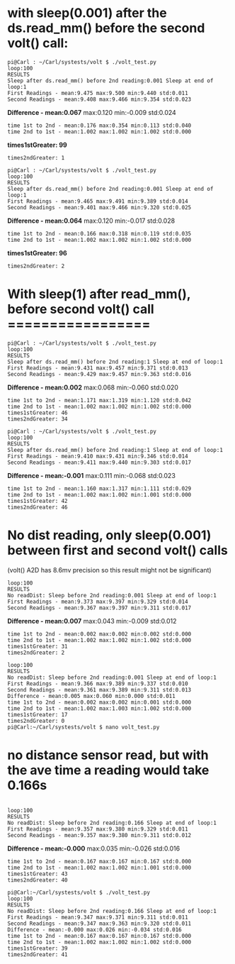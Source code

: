 # with sleep(0.001) after the ds.read_mm() before the second volt() call:
  
```
pi@Carl : ~/Carl/systests/volt $ ./volt_test.py
loop:100
RESULTS
Sleep after ds.read_mm() before 2nd reading:0.001 Sleep at end of loop:1
First Readings - mean:9.475 max:9.500 min:9.440 std:0.011
Second Readings - mean:9.408 max:9.466 min:9.354 std:0.023
```
**Difference - mean:0.067**  max:0.120 min:-0.009 std:0.024
```
time 1st to 2nd - mean:0.176 max:0.354 min:0.113 std:0.040
time 2nd to 1st - mean:1.002 max:1.002 min:1.002 std:0.000
```
**times1stGreater: 99** 
```
times2ndGreater: 1

pi@Carl : ~/Carl/systests/volt $ ./volt_test.py
loop:100
RESULTS
Sleep after ds.read_mm() before 2nd reading:0.001 Sleep at end of loop:1
First Readings - mean:9.465 max:9.491 min:9.389 std:0.014
Second Readings - mean:9.401 max:9.466 min:9.320 std:0.025
```
**Difference - mean:0.064** max:0.120 min:-0.017 std:0.028
```
time 1st to 2nd - mean:0.166 max:0.318 min:0.119 std:0.035
time 2nd to 1st - mean:1.002 max:1.002 min:1.002 std:0.000
``` 
**times1stGreater: 96** 
```
times2ndGreater: 2
```
    
# With sleep(1) after read_mm(), before second volt() call =================
```
pi@Carl : ~/Carl/systests/volt $ ./volt_test.py
loop:100
RESULTS
Sleep after ds.read_mm() before 2nd reading:1 Sleep at end of loop:1
First Readings - mean:9.431 max:9.457 min:9.371 std:0.013
Second Readings - mean:9.429 max:9.457 min:9.363 std:0.016
``` 
**Difference - mean:0.002**  max:0.068 min:-0.060 std:0.020
```
time 1st to 2nd - mean:1.171 max:1.319 min:1.120 std:0.042
time 2nd to 1st - mean:1.002 max:1.002 min:1.002 std:0.000
times1stGreater: 46
times2ndGreater: 34

pi@Carl : ~/Carl/systests/volt $ ./volt_test.py
loop:100
RESULTS
Sleep after ds.read_mm() before 2nd reading:1 Sleep at end of loop:1
First Readings - mean:9.410 max:9.431 min:9.346 std:0.014
Second Readings - mean:9.411 max:9.440 min:9.303 std:0.017
``` 
**Difference - mean:-0.001**  max:0.111 min:-0.068 std:0.023
```
time 1st to 2nd - mean:1.160 max:1.317 min:1.111 std:0.029
time 2nd to 1st - mean:1.002 max:1.002 min:1.001 std:0.000
times1stGreater: 42
times2ndGreater: 46
```
  
  
#  No dist reading, only sleep(0.001) between first and second volt() calls
(volt() A2D has 8.6mv precision so this result might not be significant)
```
loop:100
RESULTS
No readDist: Sleep before 2nd reading:0.001 Sleep at end of loop:1
First Readings - mean:9.373 max:9.397 min:9.329 std:0.014
Second Readings - mean:9.367 max:9.397 min:9.311 std:0.017
``` 
**Difference - mean:0.007**  max:0.043 min:-0.009 std:0.012
```
time 1st to 2nd - mean:0.002 max:0.002 min:0.002 std:0.000
time 2nd to 1st - mean:1.002 max:1.002 min:1.002 std:0.000
times1stGreater: 31
times2ndGreater: 2

loop:100
RESULTS
No readDist: Sleep before 2nd reading:0.001 Sleep at end of loop:1
First Readings - mean:9.366 max:9.389 min:9.337 std:0.010
Second Readings - mean:9.361 max:9.389 min:9.311 std:0.013
Difference - mean:0.005 max:0.060 min:0.000 std:0.011
time 1st to 2nd - mean:0.002 max:0.002 min:0.001 std:0.000
time 2nd to 1st - mean:1.002 max:1.003 min:1.002 std:0.000
times1stGreater: 17
times2ndGreater: 0
pi@Carl:~/Carl/systests/volt $ nano volt_test.py
```
  
  
#  no distance sensor read, but with the ave time a reading would take 0.166s
```
  
loop:100
RESULTS
No readDist: Sleep before 2nd reading:0.166 Sleep at end of loop:1
First Readings - mean:9.357 max:9.380 min:9.329 std:0.011
Second Readings - mean:9.357 max:9.380 min:9.311 std:0.012
``` 
**Difference - mean:-0.000**  max:0.035 min:-0.026 std:0.016
```
time 1st to 2nd - mean:0.167 max:0.167 min:0.167 std:0.000
time 2nd to 1st - mean:1.002 max:1.002 min:1.001 std:0.000
times1stGreater: 43
times2ndGreater: 40

pi@Carl:~/Carl/systests/volt $ ./volt_test.py
loop:100
RESULTS
No readDist: Sleep before 2nd reading:0.166 Sleep at end of loop:1
First Readings - mean:9.347 max:9.371 min:9.311 std:0.011
Second Readings - mean:9.347 max:9.363 min:9.320 std:0.011
Difference - mean:-0.000 max:0.026 min:-0.034 std:0.016
time 1st to 2nd - mean:0.167 max:0.167 min:0.167 std:0.000
time 2nd to 1st - mean:1.002 max:1.002 min:1.002 std:0.000
times1stGreater: 39
times2ndGreater: 41
```
